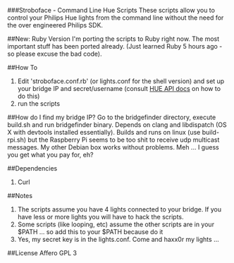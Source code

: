 ###Stroboface - Command Line Hue Scripts
These scripts allow you to control your Philips Hue lights from the command line without the need for the over engineered Philips SDK.

##New: Ruby Version
I'm porting the scripts to Ruby right now. The most important stuff has been ported already. (Just learned Ruby 5 hours ago - so please excuse the bad code).

##How To
1. Edit 'stroboface.conf.rb' (or lights.conf for the shell version) and set up your bridge IP and secret/username (consult [HUE API docs](http://www.developers.meethue.com/documentation/getting-started) on how to do this)
2. run the scripts

##How do I find my bridge IP?
Go to the bridgefinder directory, execute build.sh and run bridgefinder binary. Depends on clang and libdispatch (OS X with devtools installed essentially). Builds and runs on linux (use build-rpi.sh) but the Raspberry Pi seems to be too shit to receive udp multicast messages. My other Debian box works without problems. Meh ... I guess you get what you pay for, eh?

##Dependencies
1. Curl

##Notes
1. The scripts assume you have 4 lights connected to your bridge. If you have less or more lights you will have to hack the scripts.
2. Some scripts (like looping, etc) assume the other scripts are in your $PATH ... so add this to your $PATH because do it
3. Yes, my secret key is in the lights.conf. Come and haxx0r my lights ...

##License
Affero GPL 3
